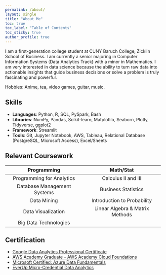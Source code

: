 ```yaml
---
permalink: /about/
layout: single
title: "About Me"
toc: true
toc_label: "Table of Contents"
toc_sticky: true
author_profile: true
---
```


I am a first-generation college student at CUNY Baruch College, Zicklin School of Business. I am currently a senior majoring in Computer Information Systems (Data Analytics Track) with a minor in Mathematics. I am very interested in data science because the ability to turn raw data into actionable insights that guide business decisions or solve a problem is truly fascinating and powerful.

Hobbies: Anime, tea, video games, guitar, music.

## Skills
- **Languages**: Python, R, SQL, PySpark, Bash
- **Libraries**: NumPy, Pandas, Scikit-learn, Matplotlib, Seaborn, Plotly, Tidyverse, ggplot2
- **Framework**: Streamlit
- **Tools**: Git, Jupyter Notebook, AWS, Tableau, Relational Database (PostgreSQL, Microsoft Access), Excel/Sheets

## Relevant Coursework
<table rules="groups">
  <thead>
    <tr>
      <th style="text-align: center">Programming</th>
      <th style="text-align: center">Math/Stat</th>
    </tr>
  </thead>
  <tbody>
    <tr>
      <td style="text-align: center">Programming for Analytics</td>
      <td style="text-align: center">Calculus II and III</td>
    </tr>
    <tr>
      <td style="text-align: center">Database Management Systems</td>
      <td style="text-align: center">Business Statistics</td>
    </tr>
    <tr>
      <td style="text-align: center">Data Mining</td>
      <td style="text-align: center">Introduction to Probability</td>
    </tr>
    <tr>
      <td style="text-align: center">Data Visualization</td>
      <td style="text-align: center">Linear Algebra & Matrix Methods</td>
    </tr>
    <tr>
      <td style="text-align: center">Big Data Technologies</td>
    </tr>
  </tbody>
</table>


<!-- | Programming                                 | Math/Stat                                   |
| ------------------------------------------- | ------------------------------------------- |
| Programming for Analytics | Calculus II and III |
| Database Management Systems | Business Statistics |
| Data Mining | Introduction to Probability |
| Data Visualization | Linear Algebra & Matrix Methods |
| Big Data Technologies | -->

## Certification
- [Google Data Analytics Professional Certificate](https://www.credly.com/badges/2d27f34e-bb5b-47e1-ab04-6a2b2081577a/public_url)
- [AWS Academy Graduate - AWS Academy Cloud Foundations](https://www.credly.com/badges/33df81af-c5bf-4fa9-b5f2-589fa1dd4dc4/public_url)
- [Microsoft Certified: Azure Data Fundamentals](https://www.credly.com/badges/a001f7f9-aaa5-4362-9d74-7d78afd4c8a6/public_url)
- [EverUp Micro-Credential Data Analytics](https://github.com/JakeLi2001/EverUp-Micro-Credential-Data-Analytics)

